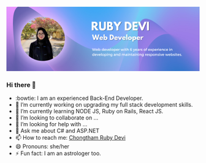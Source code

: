 <p>
  <a href="https://www.linkedin.com/in/chongtham-bhoomika/"><img src="images/banner2.png"></a>
</p>

### Hi there 👋

- :bowtie: I am an experienced Back-End Developer.
- 🔭 I’m currently working on upgrading my full stack development skills.
- 🌱 I’m currently learning NODE JS, Ruby on Rails, React JS.
- 👯 I’m looking to collaborate on ...
- 🤔 I’m looking for help with ...
- 💬 Ask me about C# and ASP.NET
- 📫 How to reach me: [Chongtham Ruby Devi](https://www.linkedin.com/in/chongtham-bhoomika/)
- 😄 Pronouns: she/her
- ⚡ Fun fact: I am an astrologer too.
<!--
**rubydevi/rubydevi** is a ✨ _special_ ✨ repository because its `README.md` (this file) appears on your GitHub profile.

Here are some ideas to get you started:

- 🔭 I’m currently working on my web development skills
- 🌱 I’m currently learning NODE JS, Ruby on Rails, React JS.
- 👯 I’m looking to collaborate on ...
- 🤔 I’m looking for help with ...
- 💬 Ask me about C# and ASP.NET
- 📫 How to reach me: @chrubydevi (telegram)
- 😄 Pronouns: she/her
- ⚡ Fun fact: I am an astrologer too.
-->
